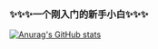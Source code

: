 ### ✨✨✨一个刚入门的新手小白✨✨✨

<!--
**slayerwalt/slayerwalt** is a ✨ _special_ ✨ repository because its `README.md` (this file) appears on your GitHub profile.

Here are some ideas to get you started:

- 🔭 I’m currently working on ...
- 🌱 I’m currently learning ...
- 👯 I’m looking to collaborate on ...
- 🤔 I’m looking for help with ...
- 💬 Ask me about ...
- 📫 How to reach me: ...
- 😄 Pronouns: ...
- ⚡ Fun fact: ...
-->
[![Anurag's GitHub stats](https://github-readme-stats.vercel.app/api?username=slayerwalt&theme=dracula&show_icons=true)](https://github.com/anuraghazra/github-readme-stats)
